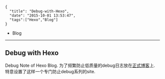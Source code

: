 ```metadata
{
  "title": "Debug-with-Hexo",
  "date": "2015-10-01 13:53:47",
  "tags":["Hexo","Blog"]
}
```



  - Blog
---
## Debug with Hexo
Debug Note of Hexo Blog.
为了频繁防止低质量的debug日志放在[正式博客](https://blog.aquariuslt.com)上.
特意设置了这样一个专门防止debug系列的site.
